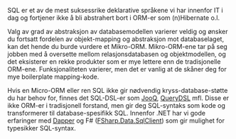 SQL er et av de mest suksessrike deklarative språkene vi har innenfor IT i dag og fortjener ikke å bli abstrahert bort i ORM-er som (n)Hibernate o.l.

Valg av grad av abstraksjon av databasemodellen varierer veldig og ønsker du fortsatt fordelen av objekt-mapping og abstraksjon mot databaselaget, kan det hende du burde vurdere et Mikro-ORM. Mikro-ORM-ene tar på seg jobben med å oversette mellom relasjonsdatabasen og objektmodellen, og det eksisterer en rekke produkter som er mye lettere enn de tradisjonelle ORM-ene. Funksjonaliteten varierer, men det er vanlig at de skåner deg for mye boilerplate mapping-kode. 

Hvis en Micro-ORM eller ren SQL ikke gir nødvendig kryss-database-støtte du har behov for, finnes det SQL-DSL-er som [JooQ](http://www.jooq.org/), [QueryDSL](http://www.querydsl.com/) mfl. Disse er ikke ORM-er i tradisjonell forstand, men gir deg SQL-syntaks som kode og transformerer til database-spesifikk SQL. Innenfor .NET har vi gode erfaringer med [Dapper](https://github.com/StackExchange/dapper-dot-net) og F# ([FSharp.Data.SqlClient](http://fsprojects.github.io/FSharp.Data.SqlClient/)) som gir mulighet for typesikker SQL-syntax. 